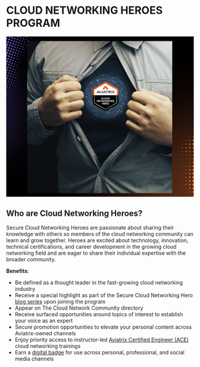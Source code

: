# CLOUD NETWORKING HEROES PROGRAM

<a href="https://community.aviatrix.com/p/cloudnetworkingheroes " target="_blank">

![My image](images/cloudhero.png)
</a>

## Who are Cloud Networking Heroes?

Secure Cloud Networking Heroes are passionate about sharing their knowledge with others so members of the cloud networking community can learn and grow together. Heroes are excited about technology, innovation, technical certifications, and career development in the growing cloud networking field and are eager to share their individual expertise with the broader community.

**Benefits**:

- Be defined as a thought leader in the fast-growing cloud networking industry
- Receive a special highlight as part of the Secure Cloud Networking Hero [blog series](https://aviatrix.com/blog/tag/cloud-networking-hero/)
upon joining the program
- Appear on The Cloud Network Community directory
- Receive surfaced opportunities around topics of interest to establish your voice as an expert
- Secure promotion opportunities to elevate your personal content across Aviatrix-owned channels
- Enjoy priority access to instructor-led [Aviatrix Certified Engineer (ACE)](https://aviatrix.com/ace/?) cloud networking trainings
- Earn a [digital badge](https://www.credly.com/org/aviatrix/badge/secure-cloud-networking-hero)
for use across personal, professional, and social media channels